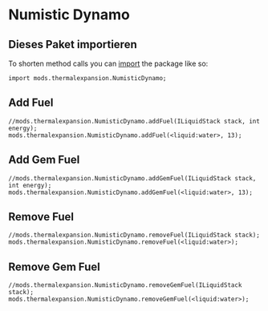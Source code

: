 # Numistic Dynamo

## Dieses Paket importieren

To shorten method calls you can [import](/AdvancedFunctions/Import/) the package like so:

```zenscript
import mods.thermalexpansion.NumisticDynamo;
```

## Add Fuel

```zenscript
//mods.thermalexpansion.NumisticDynamo.addFuel(ILiquidStack stack, int energy);
mods.thermalexpansion.NumisticDynamo.addFuel(<liquid:water>, 13);
```

## Add Gem Fuel

```zenscript
//mods.thermalexpansion.NumisticDynamo.addGemFuel(ILiquidStack stack, int energy);
mods.thermalexpansion.NumisticDynamo.addGemFuel(<liquid:water>, 13);
```

## Remove Fuel

```zenscript
//mods.thermalexpansion.NumisticDynamo.removeFuel(ILiquidStack stack);
mods.thermalexpansion.NumisticDynamo.removeFuel(<liquid:water>);
```

## Remove Gem Fuel

```zenscript
//mods.thermalexpansion.NumisticDynamo.removeGemFuel(ILiquidStack stack);
mods.thermalexpansion.NumisticDynamo.removeGemFuel(<liquid:water>);
```